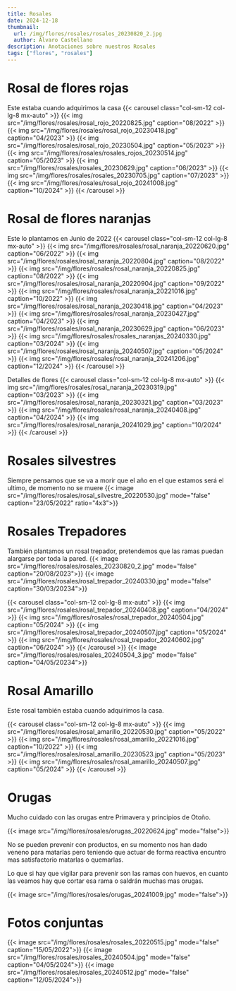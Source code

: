 ```yaml
---
title: Rosales
date: 2024-12-18
thumbnail:
  url: /img/flores/rosales/rosales_20230820_2.jpg
  author: Álvaro Castellano
description: Anotaciones sobre nuestros Rosales
tags: ["flores", "rosales"]
---
```


# Rosal de flores rojas

Este estaba cuando adquirimos la casa
{{< carousel class="col-sm-12 col-lg-8 mx-auto" >}}
{{< img src="/img/flores/rosales/rosal_rojo_20220825.jpg" caption="08/2022" >}}
{{< img src="/img/flores/rosales/rosal_rojo_20230418.jpg" caption="04/2023" >}}
{{< img src="/img/flores/rosales/rosal_rojo_20230504.jpg" caption="05/2023" >}}
{{< img src="/img/flores/rosales/rosales_rojos_20230514.jpg" caption="05/2023" >}}
{{< img src="/img/flores/rosales/rosales_20230629.jpg" caption="06/2023" >}}
{{< img src="/img/flores/rosales/rosales_20230705.jpg" caption="07/2023" >}}
{{< img src="/img/flores/rosales/rosal_rojo_20241008.jpg" caption="10/2024" >}}
{{< /carousel >}}

# Rosal de flores naranjas

Este lo plantamos en Junio de 2022
{{< carousel class="col-sm-12 col-lg-8 mx-auto" >}}
{{< img src="/img/flores/rosales/rosal_naranja_20220620.jpg" caption="06/2022" >}}
{{< img src="/img/flores/rosales/rosal_naranja_20220804.jpg" caption="08/2022" >}}
{{< img src="/img/flores/rosales/rosal_naranja_20220825.jpg" caption="08/2022" >}}
{{< img src="/img/flores/rosales/rosal_naranja_20220904.jpg" caption="09/2022" >}}
{{< img src="/img/flores/rosales/rosal_naranja_20221016.jpg" caption="10/2022" >}}
{{< img src="/img/flores/rosales/rosal_naranja_20230418.jpg" caption="04/2023" >}}
{{< img src="/img/flores/rosales/rosal_naranja_20230427.jpg" caption="04/2023" >}}
{{< img src="/img/flores/rosales/rosal_naranja_20230629.jpg" caption="06/2023" >}}
{{< img src="/img/flores/rosales/rosales_naranjas_20240330.jpg" caption="03/2024" >}}
{{< img src="/img/flores/rosales/rosal_naranja_20240507.jpg" caption="05/2024" >}}
{{< img src="/img/flores/rosales/rosal_naranja_20241206.jpg" caption="12/2024" >}}
{{< /carousel >}}

Detalles de flores
{{< carousel class="col-sm-12 col-lg-8 mx-auto" >}}
{{< img src="/img/flores/rosales/rosal_naranja_20230319.jpg" caption="03/2023" >}}
{{< img src="/img/flores/rosales/rosal_naranja_20230321.jpg" caption="03/2023" >}}
{{< img src="/img/flores/rosales/rosal_naranja_20240408.jpg" caption="04/2024" >}}
{{< img src="/img/flores/rosales/rosal_naranja_20241029.jpg" caption="10/2024" >}}
{{< /carousel >}}

# Rosales silvestres

Siempre pensamos que se va a morir que el año en el que estamos será el ultimo, de momento no se muere
{{< image src="/img/flores/rosales/rosal_silvestre_20220530.jpg" mode="false" caption="23/05/2022" ratio="4x3">}}

# Rosales Trepadores

También plantamos un rosal trepador, pretendemos que las ramas puedan alargarse por toda la pared.
{{< image src="/img/flores/rosales/rosales_20230820_2.jpg" mode="false" caption="20/08/2023">}}
{{< image src="/img/flores/rosales/rosal_trepador_20240330.jpg" mode="false" caption="30/03/20234">}}

{{< carousel class="col-sm-12 col-lg-8 mx-auto" >}}
{{< img src="/img/flores/rosales/rosal_trepador_20240408.jpg" caption="04/2024" >}}
{{< img src="/img/flores/rosales/rosal_trepador_20240504.jpg" caption="05/2024" >}}
{{< img src="/img/flores/rosales/rosal_trepador_20240507.jpg" caption="05/2024" >}}
{{< img src="/img/flores/rosales/rosal_trepador_20240602.jpg" caption="06/2024" >}}
{{< /carousel >}}
{{< image src="/img/flores/rosales/rosales_20240504_3.jpg" mode="false" caption="04/05/20234">}}

# Rosal Amarillo

Este rosal también estaba cuando adquirimos la casa.

{{< carousel class="col-sm-12 col-lg-8 mx-auto" >}}
{{< img src="/img/flores/rosales/rosal_amarillo_20220530.jpg" caption="05/2022" >}}
{{< img src="/img/flores/rosales/rosal_amarillo_20221016.jpg" caption="10/2022" >}}
{{< img src="/img/flores/rosales/rosal_amarillo_20230523.jpg" caption="05/2023" >}}
{{< img src="/img/flores/rosales/rosal_amarillo_20240507.jpg" caption="05/2024" >}}
{{< /carousel >}}

# Orugas

Mucho cuidado con las orugas entre Primavera y principios de Otoño.

{{< image src="/img/flores/rosales/orugas_20220624.jpg" mode="false">}}

No se pueden prevenir con productos, en su momento nos han dado veneno para matarlas pero teniendo que actuar de forma reactiva encuntro mas satisfactorio matarlas o quemarlas.

Lo que si hay que vigilar para prevenir son las ramas con huevos, en cuanto las veamos hay que cortar esa rama o saldrán muchas mas orugas.

{{< image src="/img/flores/rosales/orugas_20241009.jpg" mode="false">}}

# Fotos conjuntas

{{< image src="/img/flores/rosales/rosales_20220515.jpg" mode="false" caption="15/05/2022">}}
{{< image src="/img/flores/rosales/rosales_20240504.jpg" mode="false" caption="04/05/2024">}}
{{< image src="/img/flores/rosales/rosales_20240512.jpg" mode="false" caption="12/05/2024">}}
